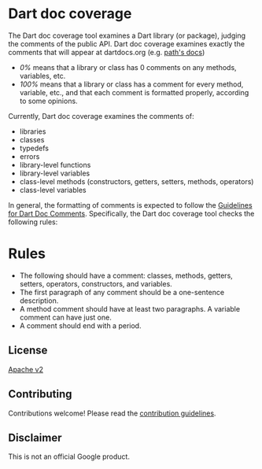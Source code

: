 Dart doc coverage
=================

The Dart doc coverage tool examines a Dart library (or package), judging the
comments of the public API. Dart doc coverage examines exactly the comments
that will appear at dartdocs.org (e.g. [path's
docs](http://www.dartdocs.org/documentation/path/1.3.4/))

* _0%_ means that a library or class has 0 comments on any methods, variables,
  etc.
* _100%_ means that a library or class has a comment for every method,
  variable, etc., and that each comment is formatted properly, according to
  some opinions.

Currently, Dart doc coverage examines the comments of:

* libraries
* classes
* typedefs
* errors
* library-level functions
* library-level variables
* class-level methods (constructors, getters, setters, methods, operators)
* class-level variables

In general, the formatting of comments is expected to follow the
[Guidelines for Dart Doc Comments](https://www.dartlang.org/articles/doc-comment-guidelines/).
Specifically, the Dart doc coverage tool checks the following rules:

Rules
=====

* The following should have a comment: classes, methods, getters, setters,
  operators, constructors, and variables.
* The first paragraph of any comment should be a one-sentence description.
* A method comment should have at least two paragraphs. A variable comment
  can have just one.
* A comment should end with a period.

License
-------

[Apache v2](LICENSE)

Contributing
------------

Contributions welcome! Please read the
[contribution guidelines](CONTRIBUTING.md).

Disclaimer
----------

This is not an official Google product.
